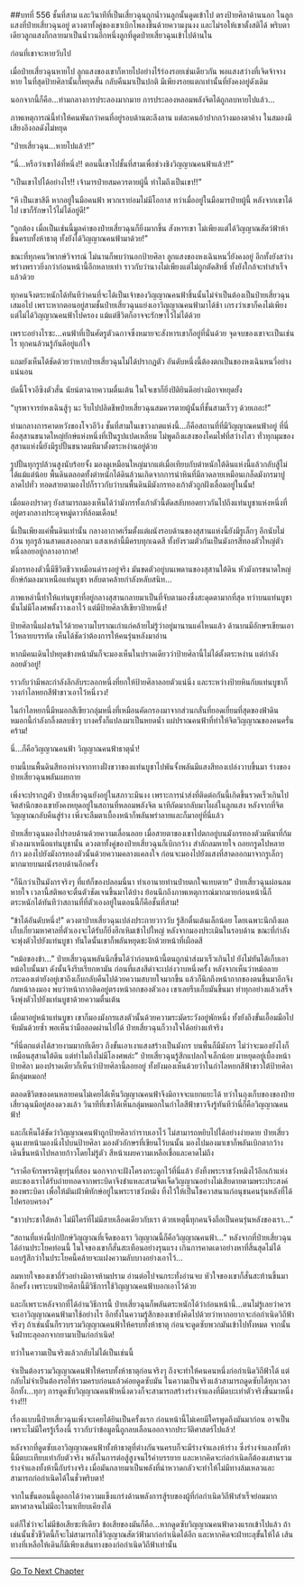 ##บทที่ 556 ชั้นที่สาม
และวินาทีที่เป็นเสี่ยวฉุนถูกน้ำวนลูกนั้นดูดเข้าไป ตรงป้ายศิลาด้านนอก ในลูกแสงที่ป๋ายเสี่ยวฉุนอยู่ ดวงตาทั้งคู่ของเขาเบิกโพลงขึ้นด้วยความงุนงง และไม่รอให้เขาตั้งสติได้ พริบตาเดียวลูกแสงก็กลายมาเป็นน้ำวนอีกหนึ่งลูกที่ดูดป๋ายเสี่ยวฉุนเข้าไปด้านใน

ก่อนที่เขาจะหายวับไป

เมื่อป๋ายเสี่ยวฉุนหายไป ลูกแสงของเขาก็หายไปอย่างไร้ร่องรอยเช่นเดียวกัน พอแสงสว่างที่เจิดจ้าจางหาย ในที่สุดป้ายศิลานั้นก็หยุดสั่น กลับคืนมาเป็นปกติ มีเพียงรอยแตกเท่านั้นที่ยังคงอยู่ดังเดิม

นอกจากนี้ก็คือ...ท่ามกลางการประลองมากมาย การประลองหลอมพลังจิตได้ถูกลบหายไปแล้ว...

ภาพเหตุการณ์นี้ทำให้คนพันกว่าคนที่อยู่รอบด้านตะลึงลาน แต่ละคนอ้าปากกว้างมองตาค้าง ในสมองมีเสียงอึงอลดังไม่หยุด

“ป๋ายเสี่ยวฉุน...หายไปแล้ว!!”

“นี่...หรือว่าเขาได้ที่หนึ่ง!! ตอนนี้เขาไปชั้นที่สามเพื่อช่วงชิงวิญญาณคนฟ้าแล้ว!!”

“เป็นเขาไปได้อย่างไร!! เจ้ามารป๋ายสมควรตายผู้นี้ ทำไมถึงเป็นเขา!!”

“หึ เป็นเขาสิดี หากอยู่ในมือคนฟ้า พวกเราย่อมไม่มีโอกาส ทว่าเมื่ออยู่ในมือมารป๋ายผู้นี้ หลังจากเขาได้ไป เขาก็รักษาไว้ไม่ได้อยู่ดี!”

“ถูกต้อง เมื่อเป็นเช่นนี้มูลค่าของป๋ายเสี่ยวฉุนก็ยิ่งมากขึ้น สังหารเขา ไม่เพียงแต่ได้วิญญาณสัตว์ฟ้าห้าชิ้นครบทั้งห้าธาตุ ทั้งยังได้วิญญาณคนฟ้ามาด้วย!”

ขณะที่ทุกคนวิพากษ์วิจารณ์ ไม่นานก็พบว่านอกป้ายศิลา ลูกแสงของหงเฉินหนวี่ยังคงอยู่ อีกทั้งยังสว่างพร่างพราวยิ่งกว่าก่อนหน้านี้อีกหลายเท่า ราวกับว่านางไม่เพียงแต่ไม่ถูกตัดสิทธิ์ ทั้งยังใกล้จะทำสำเร็จแล้วด้วย

ทุกคนจึงตระหนักได้ทันทีว่าคนที่จะได้เป็นเจ้าของวิญญาณคนฟ้าชิ้นนั้นไม่จำเป็นต้องเป็นป๋ายเสี่ยวฉุนเสมอไป เพราะหากตอนอยู่สามชั้นป๋ายเสี่ยวฉุนแย่งเอาวิญญาณคนฟ้ามาได้ช้า เกรงว่าเขาก็คงไม่เพียงแต่ไม่ได้วิญญาณคนฟ้าไปครอง แม้แต่ชีวิตก็อาจจะรักษาไว้ไม่ได้ด้วย

เพราะอย่างไรซะ...คนฟ้าที่เป็นศัตรูตัวฉกาจซึ่งหมายจะสังหารเขาก็อยู่ที่นั่นด้วย จุดจบของเขาจะเป็นเช่นไร ทุกคนล้วนรู้กันดีอยู่แก่ใจ

แถมยังเห็นได้ชัดด้วยว่าหากป๋ายเสี่ยวฉุนไม่ได้ปรากฏตัว อันดับหนึ่งนี้ต้องตกเป็นของหงเฉินหนวี่อย่างแน่นอน

บัดนี้โจวอีซิงตัวสั่น นัยน์ตาฉายความตื่นเต้น ในใจเขาก็ยิ่งปิติยินดีอย่างมิอาจหยุดยั้ง

“บุรพาจารย์หงเฉินสู้ๆ นะ รีบไปปลิดชีพป๋ายเสี่ยวฉุนสมควรตายผู้นั้นที่ชั้นสามเร็วๆ ด้วยเถอะ!”

ท่ามกลางการคาดหวังของโจวอีวิง ชั้นที่สามในเขาวงกตแห่งนี้...ก็คือสถานที่ที่มีวิญญาณคนฟ้าอยู่ ที่นี่คือสุสานขนาดใหญ่ยักษ์แห่งหนึ่งที่เป็นรูปแปดเหลี่ยม ไม่พูดถึงแสงของโคมไฟที่สว่างไสว ทั่วทุกมุมของสุสานแห่งนี้ยังมีรูปปั้นขนาดมหึมาตั้งตระหง่านอยู่ด้วย

รูปปั้นทุกรูปล้วนสูงนับร้อยจั้ง มองดูเหมือนใหญ่มากแต่เมื่อเทียบกับตำหนักใต้ดินแห่งนี้แล้วกลับสู้ไม่ได้แม้แต่น้อย พื้นดินตลอดทั้งตำหนักได้ดินล้วนเกิดจากการนำหินที่มีลวดลายเหมือนเกล็ดมังกรมาปูลาดไปทั่ว ทอดสายตามองไปก็ราวกับว่าบนพื้นดินมีมังกรทองเก้าตัวถูกฝังเลื่อมอยู่ในนั้น!

เมื่อมองปราดๆ ยังสามารถมองเห็นได้ว่ามังกรทั้งเก้าตัวนี้ตัดสลับทอดยาวกันไปถึงแท่นบูชาแห่งหนึ่งที่อยู่ตรงกลางประดุจหมู่ดาวที่ล้อมเดือน!

นี่เป็นเพียงแค่พื้นดินเท่านั้น กลางอากาศเริ่มตั้งแต่ผนังรอบด้านของสุสานแห่งนี้ยังมีรูเล็กๆ อีกนับไม่ถ้วน ทุกรูล้วนสาดแสงออกมา แสงเหล่านี้มีครบทุกเฉดสี ทั้งยังรวมตัวกันเป็นมังกรสีทองตัวใหญ่ตัวหนึ่งลอยอยู่กลางอากาศ!

มังกรทองตัวนี้มีชีวิตชีวาเหมือนดำรงอยู่จริง มันขดตัวอยู่บนเพดานของสุสานใต้ดิน หัวมังกรขนาดใหญ่ยักษ์ก้มลงมาเหนือแท่นบูชา หลับตาคล้ายกำลังหลับสนิท...

ภาพเหล่านี้ทำให้แท่นบูชาที่อยู่กลางสุสานกลายมาเป็นที่จับตามองซึ่งสะดุดตามากที่สุด ทว่าบนแท่นบูชานั้นไม่มีโลงศพตั้งวางเอาไว้ แต่มีป้ายศิลาสีเขียวป้ายหนึ่ง!

ป้ายศิลานี้แฝงเร้นไว้ด้วยความโบราณเก่าแก่คล้ายไม่รู้ว่าอยู่มานานแค่ไหนแล้ว ด้านบนมีอักษรเขียนเอาไว้หลายบรรทัด เห็นได้ชัดว่าต้องการให้คนรุ่นหลังมาอ่าน

หากมีคนเดินไปหยุดข้างหน้ามันก็จะมองเห็นในปราดเดียวว่าป้ายศิลานี้ไม่ได้ตั้งตระหง่าน แต่กำลังลอยตัวอยู่!

ราวกับว่ามีพละกำลังลึกลับระลอกหนึ่งที่ยกให้ป้ายศิลาลอยตัวแน่นิ่ง และระหว่างป้ายหินกับแท่นบูชาก็วางกำไลหยกสีฟ้าขาวเอาไว้หนึ่งวง!

ในกำไลหยกนี้มีหมอกสีเขียวกลุ่มหนึ่งที่เหมือนคัดกรองมาจากส่วนกลั่นที่ยอดเยี่ยมที่สุดของฟ้าดิน หมอกนี้กำลังกลิ้งตลบช้าๆ บางครั้งก็แปลงมาเป็นหยดน้ำ แผ่ปราณคนฟ้าที่ทำให้จิตวิญญาณของคนครั่นคร้าม!

นี่...ก็คือวิญญาณคนฟ้า วิญญาณคนฟ้าธาตุน้ำ!

ยามนี้บนพื้นดินสีทองห่างจากทางฝั่งขวาของแท่นบูชาไปพันจั้งพลันมีแสงสีทองเปล่งวาบขึ้นมา ร่างของป๋ายเสี่ยวฉุนพลันเผยกาย

เพิ่งจะปรากฏตัว ป๋ายเสี่ยวฉุนยังอยู่ในสภาวะมึนงง เพราะการนำส่งที่ติดต่อกันนี้เกิดขึ้นรวดเร็วเกินไป จิตสำนึกของเขายังคงหยุดอยู่ในสถานที่หลอมพลังจิต นาทีถัดมากลับมาโผล่ในลูกแสง หลังจากที่จิตวิญญาณกลับคืนสู่ร่าง เพิ่งจะลืมตาเบื้องหน้าก็พลันพร่าลายและก็มาอยู่ที่นี่แล้ว

ป๋ายเสี่ยวฉุนมองไปรอบด้านด้วยความเลื่อนลอย เมื่อสายตาของเขาไปตกอยู่บนมังกรทองตัวมหึมาที่ก้มหัวลงมาเหนือแท่นบูชานั้น ดวงตาทั้งคู่ของป๋ายเสี่ยวฉุนก็เบิกกว้าง สำลักลมหายใจ ถอยกรูดไปหลายก้าว มองไปยังมังกรทองตัวนั้นด้วยความคลางแคลงใจ ก่อนจะมองไปยังแสงที่สาดออกมาจากรูเล็กๆ มากมายบนผนังรอบด้านอีกครั้ง

“ก็นึกว่าเป็นมังกรจริงๆ ที่แท้ก็ของปลอมนี่นา ทำเอานายท่านป๋ายตกใจแทบตาย” ป๋ายเสี่ยวฉุนผ่อนลมหายใจ เวลานี้สติพอจะตื่นตัวชัดเจนขึ้นมาได้บ้าง ย้อนนึกถึงภาพเหตุการณ์มากมายก่อนหน้านี้ก็ตระหนักได้ทันทีว่าสถานที่ที่ตัวเองอยู่ในตอนนี้ก็คือชั้นที่สาม!

“ข้าได้อันดับหนึ่ง!” ดวงตาป๋ายเสี่ยวฉุนเปล่งประกายวาววับ รู้สึกตื่นเต้นเล็กน้อย โดยเฉพาะนึกถึงผลเก็บเกี่ยวมหาศาลที่ตัวเองจะได้รับก็ยิ่งฮึกเหิมเข้าไปใหญ่ หลังจากมองประเมินในรอบด้าน ขณะที่กำลังจะพุ่งตัวไปยังแท่นบูชา ทันใดนั้นเขาก็พลันหยุดชะงักด้วยหน้าที่เผือดสี

“หม้อของข้า...” ป๋ายเสี่ยวฉุนพลันนึกขึ้นได้ว่าก่อนหน้านี้ตนถูกนำส่งมาเร็วเกินไป ยังไม่ทันได้เก็บเอาหม้อใบนั้นมา ดังนั้นจึงรีบเรียกหามัน ก่อนที่แสงสีดำจะเปล่งวาบหนึ่งครั้ง หลังจากเห็นว่าหม้อลายกระดองเต่ายังอยู่เขาถึงเก็บกลับคืนไปด้วยความสบายใจมากขึ้น แล้วก็นึกถึงหน้ากากของตนขึ้นมาอีกจึงก้มหน้าลงมอง พบว่าหน้ากากติดอยู่ตรงหน้าอกของตัวเอง เขาเลยรีบเก็บมันขึ้นมา ทำทุกอย่างแล้วเสร็จจึงพุ่งตัวไปยังแท่นบูชาด้วยความตื่นเต้น

เมื่อมาอยู่หน้าแท่นบูขา เขาก็มองมังกรแสงตัวนั้นด้วยความระมัดระวังอยู่พักหนึ่ง ทั้งยังถึงขั้นเอื้อมมือไปจับมันด้วยซ้ำ พอเห็นว่ามือลอดผ่านไปได้ ป๋ายเสี่ยวฉุนก็วางใจได้อย่างแท้จริง

“ที่นี่ตกแต่งได้สวยงามมากทีเดียว ถึงขั้นเอาเงาแสงสร้างเป็นมังกร บนพื้นก็มีมังกร ไม่ว่าจะมองยังไงก็เหมือนสุสานใต้ดิน แต่ทำไมถึงไม่มีโลงศพล่ะ” ป๋ายเสี่ยวฉุนรู้สึกแปลกใจเล็กน้อย มาหยุดอยู่เบื้องหน้าป้ายศิลา มองปราดเดียวก็เห็นว่าป้ายศิลานี้ลอยอยู่ ทั้งยังมองเห็นด้วยว่าในกำไลหยกสีฟ้าขาวใต้ป้ายศิลามีกลุ่มหมอก!

ตลอดชีวิตของคนหลายคนไม่เคยได้เห็นวิญญาณคนฟ้าจึงมิอาจจะแยกแยะได้ ทว่าในถุงเก็บของของป๋ายเสี่ยวฉุนมีอยู่สองดวงแล้ว วินาทีที่เขาได้เห็นกลุ่มหมอกในกำไลสีฟ้าขาวจึงรู้ทันทีว่านี่ก็คือวิญญาณคนฟ้า!

และก็เห็นได้ชัดว่าวิญญาณคนฟ้าถูกป้ายศิลากำราบเอาไว้ ไม่สามารถหยิบไปได้อย่างง่ายดาย ป๋ายเสี่ยวฉุนเงยหน้ามองนิ่งไปบนป้ายศิลา มองตัวอักษรที่เขียนไว้บนนั้น มองไปมองมาเขาก็พลันเบิกตากว้าง เดินขึ้นหน้าไปหลายก้าวโดยไม่รู้ตัว สีหน้าเผยความเหลือเชื่อและคาดไม่ถึง

“เราคือจักรพรรดิขุยรุ่นที่สอง นอกจากจะฝังโครงกระดูกไว้ที่นี่แล้ว ยังทิ้งพระราชวังหมิงไว้อีกเก้าแห่ง ตบะของเราได้รับถ่ายทอดจากพระบิดาจึงชำแหละสามจิตเจ็ดวิญญาณอย่างไม่เสียดายตามพระประสงค์ของพระบิดา เพื่อให้มันเฝ้าพิทักษ์อยู่ในพระราชวังหมิง ทิ้งไว้ให้เป็นโชควาสนาแก่อนุชนคนรุ่นหลังที่ได้ไปครอบครอง”

“ชาวประชาใต้หล้า ไม่มีใครที่ไม่มีสายเลือดเดียวกับเรา ด้วยเหตุนี้ทุกคนจึงถือเป็นคนรุ่นหลังของเรา...”

“สถานที่แห่งนี้ปกปักษ์วิญญาณที่เจ็ดของเรา วิญญาณนี้ก็คือวิญญาณคนฟ้า...” หลังจากที่ป๋ายเสี่ยวฉุนได้อ่านประโยคท่อนนี้ ในใจของเขาก็สั่นสะเทือนอย่างรุนแรง เกินการคาดเดาอย่างหาที่สิ้นสุดไม่ได้ แอบรู้สึกว่าในประโยคนี้คล้ายจะแฝงความลับบางอย่างเอาไว้...

ลมหายใจของเขาถี่รัวอย่างมิอาจห้ามปราม อ่านต่อไปจนกระทั่งอ่านจบ หัวใจของเขาก็สั่นสะท้านขึ้นมาอีกครั้ง เพราะบนป้ายศิลานี้มีวิธีการใช้วิญญาณคนฟ้าบอกเอาไว้ด้วย

และก็เพราะหลังจากที่ได้อ่านวิธีการนี้ ป๋ายเสี่ยวฉุนก็พลันตระหนักได้ว่าก่อนหน้านี้...ตนไม่รู้เลยว่าควรจะเอาวิญญาณคนฟ้ามาใช้อย่างไร อีกทั้งในความรู้สึกของเขายังคิดไปด้วยว่าหากอยากจะก่อกำเนิดวิถีฟ้าจริงๆ ถ้าเช่นนั้นก็รวบรวมวิญญาณคนฟ้าให้ครบทั้งห้าธาตุ ก่อนจะดูดซับพวกมันเข้าไปทั้งหมด จากนั้นจึงฝ่าทะลุออกจากยามาเป็นก่อกำเนิด!

ทว่าในความเป็นจริงแล้วกลับไม่ได้เป็นเช่นนี้

จำเป็นต้องรวมวิญญาณคนฟ้าให้ครบทั้งห้าธาตุก่อนจริงๆ ถึงจะทำให้คนคนหนึ่งก่อกำเนิดวิถีฟ้าได้ แต่กลับไม่จำเป็นต้องรอให้รวมครบก่อนแล้วค่อยดูดซับมัน ในความเป็นจริงแล้วสามารถดูดซับได้ทุกเวลา อีกทั้ง...ทุกๆ การดูดซับวิญญาณคนฟ้าหนึ่งดวงก็จะสามารถสร้างร่างจำแลงที่มีตบะเท่าตัวจริงขึ้นมาหนึ่งร่าง!!!

เรื่องแบบนี้ป๋ายเสี่ยวฉุนเพิ่งจะเคยได้ยินเป็นครั้งแรก ก่อนหน้านี้ไม่เคยมีใครพูดถึงมันมาก่อน อาจเป็นเพราะไม่มีใครรู้เรื่องนี้ ราวกับว่าข้อมูลนี้ถูกลบเลือนออกจากประวัติศาสตร์ไปแล้ว!

หลังจากที่ดูดซับเอาวิญญาณคนฟ้าทั้งห้าธาตุที่ต่างกันจนครบก็จะมีร่างจำแลงห้าร่าง ซึ่งร่างจำแลงทั้งห้านี้มีตบะเทียบเท่ากับตัวจริง พลังในการต่อสู้สูงจนไร้คำบรรยาย และหากคิดจะก่อกำเนิดก็ต้องผสานรวมร่างจำแลงทั้งห้านี้กับร่างจริง เมื่อมันกลายมาเป็นพลังที่น่าหวาดกลัวจะทำให้ไม่มีทางล้มเหลวและสามารถก่อกำเนิดได้ในชั่วพริบตา!

จากในขั้นตอนนี้ดูออกได้ว่าความแข็งแกร่งด้านพลังการสู้รบของผู้ที่ก่อกำเนิดวิถีฟ้าสำเร็จย่อมมากมหาศาลจนไม่มีอะไรมาเทียบเคียงได้

แต่ก็ใช่ว่าจะไม่มีข้อเสียซะทีเดียว ข้อเสียของมันก็คือ...หากดูดซับวิญญาณคนฟ้าดวงแรกเข้าไปแล้ว ถ้าเช่นนั้นชั่วชีวิตนี้ก็จะไม่สามารถใช้วิญญาณสัตว์ฟ้ามาก่อกำเนิดได้อีก และหากคิดจะฝ่าทะลุขั้นให้ได้ เส้นทางที่เหลือให้เดินก็มีเพียงเส้นทางของก่อกำเนิดวิถีฟ้าเท่านั้น


------


[Go To Next Chapter]( ./179.md)